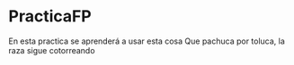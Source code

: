 # PracticaFP
En esta practica se aprenderá a usar esta cosa
Que pachuca por toluca, la raza sigue cotorreando
